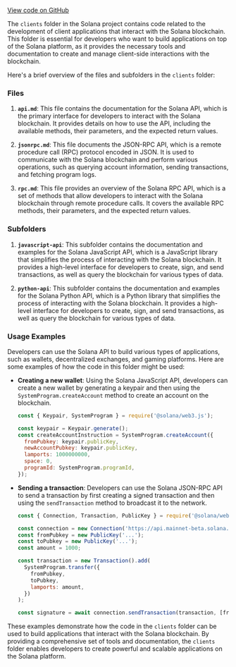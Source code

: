 
[View code on GitHub](https://github.com/solana-labs/solana/tree/master/na/docs/src/developing/clients)

The `clients` folder in the Solana project contains code related to the development of client applications that interact with the Solana blockchain. This folder is essential for developers who want to build applications on top of the Solana platform, as it provides the necessary tools and documentation to create and manage client-side interactions with the blockchain.

Here's a brief overview of the files and subfolders in the `clients` folder:

### Files

1. **`api.md`**: This file contains the documentation for the Solana API, which is the primary interface for developers to interact with the Solana blockchain. It provides details on how to use the API, including the available methods, their parameters, and the expected return values.

2. **`jsonrpc.md`**: This file documents the JSON-RPC API, which is a remote procedure call (RPC) protocol encoded in JSON. It is used to communicate with the Solana blockchain and perform various operations, such as querying account information, sending transactions, and fetching program logs.

3. **`rpc.md`**: This file provides an overview of the Solana RPC API, which is a set of methods that allow developers to interact with the Solana blockchain through remote procedure calls. It covers the available RPC methods, their parameters, and the expected return values.

### Subfolders

1. **`javascript-api`**: This subfolder contains the documentation and examples for the Solana JavaScript API, which is a JavaScript library that simplifies the process of interacting with the Solana blockchain. It provides a high-level interface for developers to create, sign, and send transactions, as well as query the blockchain for various types of data.

2. **`python-api`**: This subfolder contains the documentation and examples for the Solana Python API, which is a Python library that simplifies the process of interacting with the Solana blockchain. It provides a high-level interface for developers to create, sign, and send transactions, as well as query the blockchain for various types of data.

### Usage Examples

Developers can use the Solana API to build various types of applications, such as wallets, decentralized exchanges, and gaming platforms. Here are some examples of how the code in this folder might be used:

- **Creating a new wallet**: Using the Solana JavaScript API, developers can create a new wallet by generating a keypair and then using the `SystemProgram.createAccount` method to create an account on the blockchain.

  ```javascript
  const { Keypair, SystemProgram } = require('@solana/web3.js');
  
  const keypair = Keypair.generate();
  const createAccountInstruction = SystemProgram.createAccount({
    fromPubkey: keypair.publicKey,
    newAccountPubkey: keypair.publicKey,
    lamports: 1000000000,
    space: 0,
    programId: SystemProgram.programId,
  });
  ```

- **Sending a transaction**: Developers can use the Solana JSON-RPC API to send a transaction by first creating a signed transaction and then using the `sendTransaction` method to broadcast it to the network.

  ```javascript
  const { Connection, Transaction, PublicKey } = require('@solana/web3.js');
  
  const connection = new Connection('https://api.mainnet-beta.solana.com');
  const fromPubkey = new PublicKey('...');
  const toPubkey = new PublicKey('...');
  const amount = 1000;
  
  const transaction = new Transaction().add(
    SystemProgram.transfer({
      fromPubkey,
      toPubkey,
      lamports: amount,
    })
  );
  
  const signature = await connection.sendTransaction(transaction, [fromPubkey]);
  ```

These examples demonstrate how the code in the `clients` folder can be used to build applications that interact with the Solana blockchain. By providing a comprehensive set of tools and documentation, the `clients` folder enables developers to create powerful and scalable applications on the Solana platform.